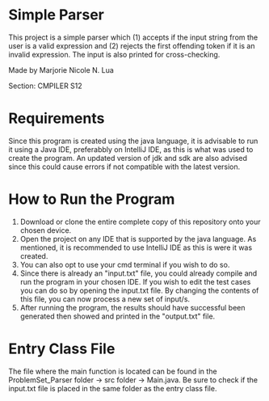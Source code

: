 # Simple Parser
This project is a simple parser which (1) accepts if the input string from the user is a valid expression and (2) rejects the first offending token if it is an invalid expression. The input is also printed for cross-checking.


Made by Marjorie Nicole N. Lua 

Section: CMPILER S12

# Requirements
Since this program is created using the java language, it is advisable to run it using a Java IDE, 
preferabbly on IntelliJ IDE, as this is what was used to create the program. 
An updated version of jdk and sdk are also advised since this could cause errors if not compatible with the latest version. 

# How to Run the Program
1. Download or clone the entire complete copy of this repository onto your chosen device.
2. Open the project on any IDE that is supported by the java language. As mentioned, it is recommended to use IntelliJ IDE as this is were it was created. 
3. You can also opt to use your cmd terminal if you wish to do so.
4. Since there is already an "input.txt" file, you could already compile and run the program in your chosen IDE. If you wish to edit the test cases you can do so by opening the input.txt file. By changing the contents of this file, you can now process a new set of input/s.
5. After running the program, the results should have successful been generated then showed and printed in the "output.txt" file.

# Entry Class File
The file where the main function is located can be found in the ProblemSet_Parser folder -> src folder -> Main.java. Be sure to check if the input.txt file is placed in the same folder as the entry class file.
